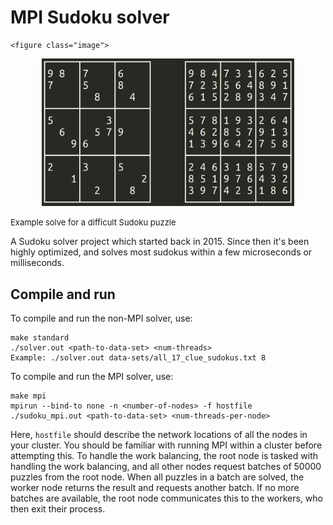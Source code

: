# MPI Sudoku solver

	<figure class="image">
<p align="center">
		<img src="/examples/solved.png" width="80%" />
		<font size="2">
			<figcaption>
				Example solve for a difficult Sudoku puzzle
			</figcaption>
		</font>
</p>
	</figure>


A Sudoku solver project which started back in 2015. Since then it's been highly optimized, and solves most sudokus within a few microseconds or milliseconds.

## Compile and run

To compile and run the non-MPI solver, use:

	make standard
	./solver.out <path-to-data-set> <num-threads>
	Example: ./solver.out data-sets/all_17_clue_sudokus.txt 8

To compile and run the MPI solver, use:

	make mpi
	mpirun --bind-to none -n <number-of-nodes> -f hostfile ./sudoku_mpi.out <path-to-data-set> <num-threads-per-node>

Here, `hostfile` should describe the network locations of all the nodes in your cluster. You should be familiar with running MPI within a cluster before attempting this. To handle the work balancing, the root node is tasked with handling the work balancing, and all other nodes request batches of 50000 puzzles from the root node. When all puzzles in a batch are solved, the worker node returns the result and requests another batch. If no more batches are available, the root node communicates this to the workers, who then exit their process. 
